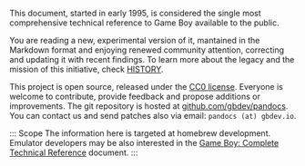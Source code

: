 This document, started in early 1995, is considered the single most comprehensive technical reference to Game Boy available to the public. 

You are reading a new, experimental version of it, mantained in the Markdown format and enjoying renewed community attention, correcting and updating it with recent findings. To learn more about the legacy and the mission of this initiative, check [HISTORY](https://github.com/gbdev/pandocs#history).

This project is open source, released under the [CC0 license](https://raw.githubusercontent.com/gbdev/pandocs/develop/LICENSE). Everyone is welcome to contribute, provide feedback and propose additions or improvements. The git repository is hosted at [github.com/gbdev/pandocs](https://github.com/gbdev/pandocs). You can contact us and send patches also via email: `pandocs (at) gbdev.io`.

::: Scope
The information here is targeted at homebrew development.
Emulator developers may be also interested in the [Game Boy: Complete Technical Reference](https://gekkio.fi/files/gb-docs/gbctr.pdf) document.
:::
